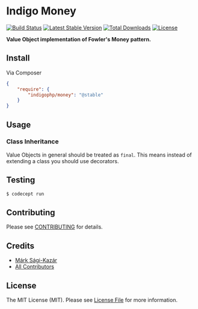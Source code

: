 # Indigo Money

[![Build Status](https://travis-ci.org/indigophp/money.svg?branch=develop)](https://travis-ci.org/indigophp/money)
[![Latest Stable Version](https://poser.pugx.org/indigophp/money/v/stable.png)](https://packagist.org/packages/indigophp/money)
[![Total Downloads](https://poser.pugx.org/indigophp/money/downloads.png)](https://packagist.org/packages/indigophp/money)
[![License](https://poser.pugx.org/indigophp/money/license.png)](https://packagist.org/packages/indigophp/money)

**Value Object implementation of Fowler's Money pattern.**


## Install

Via Composer

``` json
{
    "require": {
        "indigophp/money": "@stable"
    }
}
```


## Usage


### Class Inheritance

Value Objects in general should be treated as `final`. This means instead of extending a class you should use decorators.


## Testing

``` bash
$ codecept run
```


## Contributing

Please see [CONTRIBUTING](https://github.com/indigophp/money/blob/develop/CONTRIBUTING.md) for details.


## Credits

- [Márk Sági-Kazár](https://github.com/sagikazarmark)
- [All Contributors](https://github.com/indigophp/money/contributors)


## License

The MIT License (MIT). Please see [License File](https://github.com/indigophp/money/blob/develop/LICENSE) for more information.
